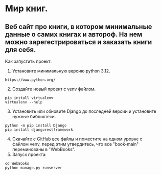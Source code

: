 # Мир книг.

## Веб сайт про книги, в котором минимальные данные о самих книгах и автороф. На нем можно зарегестрироваться и заказать книги для себя.

Как запустить проект:

1) Установите минимальную версию python 3.12.
```
https://www.python.org/
```
2) Создайте новый проект с venv файлом.
```
pip install virtualenv
virtualenv --help
```
3) Установить или обновите Django до последней версии и установите нужные библиотеки.
```
python -m pip install Django
pip install djangorestframework
```
4) Скачайте с GitHub все файлы и поместите на одном уровне с файлом venv, перед этим утвердитесь, что все "book-main" переминованы в "WebBooks".
5) Запуск проекта:
```
cd WebBooks
python manage.py runserver
```
